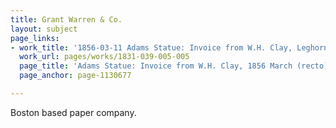 ```yaml
---
title: Grant Warren & Co.
layout: subject
page_links:
- work_title: '1856-03-11 Adams Statue: Invoice from W.H. Clay, Leghorn, 1831.039.005-005'
  work_url: pages/works/1831-039-005-005
  page_title: 'Adams Statue: Invoice from W.H. Clay, 1856 March (recto)'
  page_anchor: page-1130677

---
```

<p>Boston based paper company.</p>